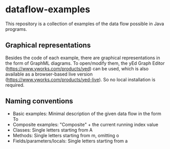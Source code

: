 # dataflow-examples
This repository is a collection of examples of the data flow possible in Java programs.

## Graphical representations
Besides the code of each example, there are graphical representations in the form of GraphML diagrams.
To open/modify them, the yEd Graph Editor (https://www.yworks.com/products/yed) can be used, which is also available as a browser-based live version (https://www.yworks.com/products/yed-live). 
So no local installation is required.


## Naming conventions
- Basic examples: Minimal description of the given data flow in the form <fromConstruct>To<toConstruct>
- Composite examples: "Composite" + the current running index value
- Classes: Single letters starting from A
- Methods: Single letters starting from m, omitting o
- Fields/parameters/locals: Single letters starting from a
